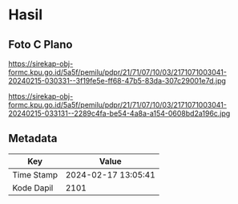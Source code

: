 # Hasil

## Foto C Plano

https://sirekap-obj-formc.kpu.go.id/5a5f/pemilu/pdpr/21/71/07/10/03/2171071003041-20240215-030331--3f19fe5e-ff68-47b5-83da-307c29001e7d.jpg

https://sirekap-obj-formc.kpu.go.id/5a5f/pemilu/pdpr/21/71/07/10/03/2171071003041-20240215-033131--2289c4fa-be54-4a8a-a154-0608bd2a196c.jpg


## Metadata

| Key        | Value               |
| ---------- | ------------------- |
| Time Stamp | 2024-02-17 13:05:41 |
| Kode Dapil | 2101                |



